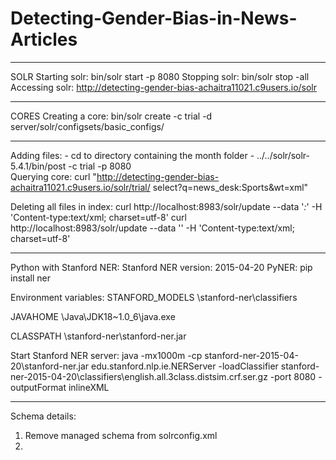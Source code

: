 # Detecting-Gender-Bias-in-News-Articles


--------------------------------------------------------------------------------

SOLR
Starting solr: bin/solr start -p 8080
Stopping solr: bin/solr stop -all
Accessing solr: http://detecting-gender-bias-achaitra11021.c9users.io/solr

--------------------------------------------------------------------------------

CORES
Creating a core: bin/solr create -c trial -d server/solr/configsets/basic_configs/

--------------------------------------------------------------------------------

Adding files:
    - cd to directory containing the month folder
    - ../../solr/solr-5.4.1/bin/post -c trial <file> -p 8080  
Querying core:
    curl "http://detecting-gender-bias-achaitra11021.c9users.io/solr/trial/
    select?q=news_desk:Sports&wt=xml"
    
Deleting all files in index:
curl http://localhost:8983/solr/update --data '<delete><query>*:*</query></delete>' -H 'Content-type:text/xml; charset=utf-8'
curl http://localhost:8983/solr/update --data '<commit/>' -H 'Content-type:text/xml; charset=utf-8'

--------------------------------------------------------------------------------

Python with Stanford NER:
Stanford NER version: 2015-04-20
PyNER: pip install ner

Environment variables:
STANFORD_MODELS
\stanford-ner\classifiers

JAVAHOME
\Java\JDK18~1.0_6\java.exe

CLASSPATH
\stanford-ner\stanford-ner.jar

Start Stanford NER server:
java -mx1000m -cp stanford-ner-2015-04-20\stanford-ner.jar edu.stanford.nlp.ie.NERServer -loadClassifier stanford-ner-2015-04-20\classifiers\english.all.3class.distsim.crf.ser.gz -port 8080 -outputFormat inlineXML

-------------------------------------------

Schema details:
1. Remove managed schema from solrconfig.xml
2. 
